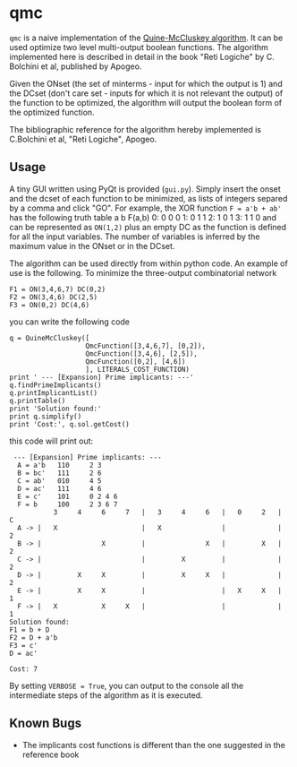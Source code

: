 qmc
===

`qmc` is a naive implementation of the [Quine-McCluskey algorithm](https://en.wikipedia.org/wiki/Quine%E2%80%93McCluskey_algorithm). It can be used optimize two level multi-output boolean functions. The algorithm implemented here is described in detail in the book "Reti Logiche" by C. Bolchini et al, published by Apogeo.

Given the ONset (the set of minterms - input for which the output is 1) and the DCset (don't care set - inputs for which it is not relevant the output) of the function to be optimized, the algorithm will output the boolean form of the optimized function.

The bibliographic reference for the algorithm hereby implemented is C.Bolchini et al, "Reti Logiche", Apogeo.

Usage
-----

A tiny GUI written using PyQt is provided (`gui.py`). Simply insert the onset and the dcset of each function to be minimized, as lists of integers separed by a comma and click "GO". For example, the XOR function `F = a'b + ab'` has the following truth table
	     a   b   F(a,b)
	 0:  0   0     0
	 1:  0   1     1
	 2:  1   0     1
	 3:  1   1     0
and can be represented as `ON(1,2)` plus an empty DC as the function is defined for all the input variables. The number of variables is inferred by the maximum value in the ONset or in the DCset.

The algorithm can be used directly from within python code. An example of use is the following. To minimize the three-output combinatorial network

    F1 = ON(3,4,6,7) DC(0,2)
    F2 = ON(3,4,6) DC(2,5)
    F3 = ON(0,2) DC(4,6)

you can write the following code

    q = QuineMcCluskey([
                       QmcFunction([3,4,6,7], [0,2]),
                       QmcFunction([3,4,6], [2,5]),
                       QmcFunction([0,2], [4,6])
                       ], LITERALS_COST_FUNCTION)
    print ' --- [Expansion] Prime implicants: ---'
    q.findPrimeImplicants()
    q.printImplicantList()
    q.printTable()
    print 'Solution found:'
    print q.simplify()
    print 'Cost:', q.sol.getCost()

this code will print out:

     --- [Expansion] Prime implicants: ---
      A = a'b  	110 	2 3 
      B = bc'  	111 	2 6 
      C = ab'  	010 	4 5 
      D = ac'  	111 	4 6 
      E = c'  	101 	0 2 4 6 
      F = b  	100 	2 3 6 7 
               3     4     6     7   |   3     4     6   |   0     2   |  C
      A -> |   X                     |   X               |             |  2
      B -> |               X         |               X   |         X   |  2
      C -> |                         |         X         |             |  2
      D -> |         X     X         |         X     X   |             |  2
      E -> |         X     X         |                   |   X     X   |  1
      F -> |   X           X     X   |                   |             |  1
    Solution found:
    F1 = b + D
    F2 = D + a'b
    F3 = c'
    D = ac'

    Cost: 7

By setting `VERBOSE = True`, you can output to the console all the intermediate steps of the algorithm as it is executed.

Known Bugs
----------

* The implicants cost functions is different than the one suggested in the reference book
